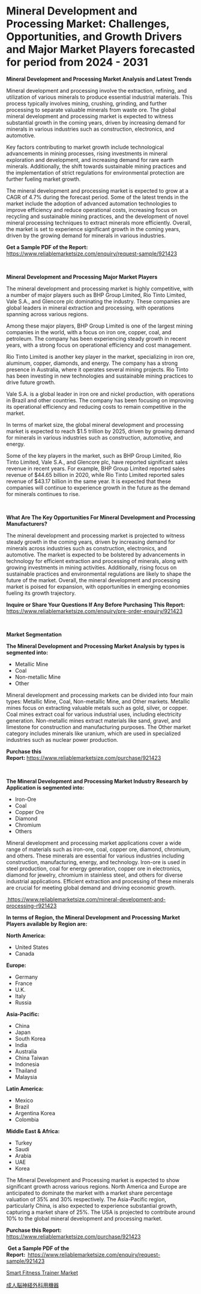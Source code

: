 <p><h1>Mineral Development and Processing Market: Challenges, Opportunities, and Growth Drivers and Major Market Players forecasted for period from 2024 - 2031</h1></p><p><strong>Mineral Development and Processing Market Analysis and Latest Trends</strong></p>
<p><p>Mineral development and processing involve the extraction, refining, and utilization of various minerals to produce essential industrial materials. This process typically involves mining, crushing, grinding, and further processing to separate valuable minerals from waste ore. The global mineral development and processing market is expected to witness substantial growth in the coming years, driven by increasing demand for minerals in various industries such as construction, electronics, and automotive.</p><p>Key factors contributing to market growth include technological advancements in mining processes, rising investments in mineral exploration and development, and increasing demand for rare earth minerals. Additionally, the shift towards sustainable mining practices and the implementation of strict regulations for environmental protection are further fueling market growth.</p><p>The mineral development and processing market is expected to grow at a CAGR of 4.7% during the forecast period. Some of the latest trends in the market include the adoption of advanced automation technologies to improve efficiency and reduce operational costs, increasing focus on recycling and sustainable mining practices, and the development of novel mineral processing techniques to extract minerals more efficiently. Overall, the market is set to experience significant growth in the coming years, driven by the growing demand for minerals in various industries.</p></p>
<p><strong>Get a Sample PDF of the Report:&nbsp;</strong> <a href="https://www.reliablemarketsize.com/enquiry/request-sample/921423">https://www.reliablemarketsize.com/enquiry/request-sample/921423</a></p>
<p>&nbsp;</p>
<p><strong>Mineral Development and Processing Major Market Players</strong></p>
<p><p>The mineral development and processing market is highly competitive, with a number of major players such as BHP Group Limited, Rio Tinto Limited, Vale S.A., and Glencore plc dominating the industry. These companies are global leaders in mineral extraction and processing, with operations spanning across various regions.</p><p>Among these major players, BHP Group Limited is one of the largest mining companies in the world, with a focus on iron ore, copper, coal, and petroleum. The company has been experiencing steady growth in recent years, with a strong focus on operational efficiency and cost management.</p><p>Rio Tinto Limited is another key player in the market, specializing in iron ore, aluminum, copper, diamonds, and energy. The company has a strong presence in Australia, where it operates several mining projects. Rio Tinto has been investing in new technologies and sustainable mining practices to drive future growth.</p><p>Vale S.A. is a global leader in iron ore and nickel production, with operations in Brazil and other countries. The company has been focusing on improving its operational efficiency and reducing costs to remain competitive in the market.</p><p>In terms of market size, the global mineral development and processing market is expected to reach $1.5 trillion by 2025, driven by growing demand for minerals in various industries such as construction, automotive, and energy.</p><p>Some of the key players in the market, such as BHP Group Limited, Rio Tinto Limited, Vale S.A., and Glencore plc, have reported significant sales revenue in recent years. For example, BHP Group Limited reported sales revenue of $44.65 billion in 2020, while Rio Tinto Limited reported sales revenue of $43.17 billion in the same year. It is expected that these companies will continue to experience growth in the future as the demand for minerals continues to rise.</p></p>
<p>&nbsp;</p>
<p><strong>What Are The Key Opportunities For Mineral Development and Processing Manufacturers?</strong></p>
<p><p>The mineral development and processing market is projected to witness steady growth in the coming years, driven by increasing demand for minerals across industries such as construction, electronics, and automotive. The market is expected to be bolstered by advancements in technology for efficient extraction and processing of minerals, along with growing investments in mining activities. Additionally, rising focus on sustainable practices and environmental regulations are likely to shape the future of the market. Overall, the mineral development and processing market is poised for expansion, with opportunities in emerging economies fueling its growth trajectory.</p></p>
<p><strong>Inquire or Share Your Questions If Any Before Purchasing This Report:</strong> <a href="https://www.reliablemarketsize.com/enquiry/pre-order-enquiry/921423">https://www.reliablemarketsize.com/enquiry/pre-order-enquiry/921423</a></p>
<p>&nbsp;</p>
<p><strong>Market Segmentation</strong></p>
<p><strong>The Mineral Development and Processing Market Analysis by types is segmented into:</strong></p>
<p><ul><li>Metallic Mine</li><li>Coal</li><li>Non-metallic Mine</li><li>Other</li></ul></p>
<p><p>Mineral development and processing markets can be divided into four main types: Metallic Mine, Coal, Non-metallic Mine, and Other markets. Metallic mines focus on extracting valuable metals such as gold, silver, or copper. Coal mines extract coal for various industrial uses, including electricity generation. Non-metallic mines extract materials like sand, gravel, and limestone for construction and manufacturing purposes. The Other market category includes minerals like uranium, which are used in specialized industries such as nuclear power production.</p></p>
<p><strong>Purchase this Report:&nbsp;</strong><a href="https://www.reliablemarketsize.com/purchase/921423">https://www.reliablemarketsize.com/purchase/921423</a></p>
<p>&nbsp;</p>
<p><strong>The Mineral Development and Processing Market Industry Research by Application is segmented into:</strong></p>
<p><ul><li>Iron-Ore</li><li>Coal</li><li>Copper Ore</li><li>Diamond</li><li>Chromium</li><li>Others</li></ul></p>
<p><p>Mineral development and processing market applications cover a wide range of materials such as iron-ore, coal, copper ore, diamond, chromium, and others. These minerals are essential for various industries including construction, manufacturing, energy, and technology. Iron-ore is used in steel production, coal for energy generation, copper ore in electronics, diamond for jewelry, chromium in stainless steel, and others for diverse industrial applications. Efficient extraction and processing of these minerals are crucial for meeting global demand and driving economic growth.</p></p>
<p><a href="https://www.reliablemarketsize.com/mineral-development-and-processing-r921423">&nbsp;https://www.reliablemarketsize.com/mineral-development-and-processing-r921423</a></p>
<p><strong>In terms of Region, the Mineral Development and Processing Market Players available by Region are:</strong></p>
<p>
    <p> <strong> North America: </strong>
        <ul>
            <li>United States</li>
            <li>Canada</li>
        </ul>
        </p> 
    <p> <strong> Europe: </strong>
        <ul>
            <li>Germany</li>
            <li>France</li>
            <li>U.K.</li>
            <li>Italy</li>
            <li>Russia</li>
        </ul>
        </p> 
    <p> <strong> Asia-Pacific: </strong>
        <ul>
            <li>China</li>
            <li>Japan</li>
            <li>South Korea</li>
            <li>India</li>
            <li>Australia</li>
            <li>China Taiwan</li>
            <li>Indonesia</li>
            <li>Thailand</li>
            <li>Malaysia</li>
        </ul>
        </p> 
    <p> <strong> Latin America: </strong>
        <ul>
            <li>Mexico</li>
            <li>Brazil</li>
            <li>Argentina Korea</li>
            <li>Colombia</li>
        </ul>
        </p> 
    <p> <strong> Middle East & Africa: </strong>
        <ul>
            <li>Turkey</li>
            <li>Saudi</li>
            <li>Arabia</li>
            <li>UAE</li>
            <li>Korea</li>
        </ul>
    </p>
    </p>
<p><p>The Mineral Development and Processing market is expected to show significant growth across various regions. North America and Europe are anticipated to dominate the market with a market share percentage valuation of 35% and 30% respectively. The Asia-Pacific region, particularly China, is also expected to experience substantial growth, capturing a market share of 25%. The USA is projected to contribute around 10% to the global mineral development and processing market.</p></p>
<p><strong>Purchase this Report: </strong><a href="https://www.reliablemarketsize.com/purchase/921423">https://www.reliablemarketsize.com/purchase/921423</a></p>
<p>&nbsp;<strong>Get a Sample PDF of the Report:&nbsp;&nbsp;</strong><a href="https://www.reliablemarketsize.com/enquiry/request-sample/921423">https://www.reliablemarketsize.com/enquiry/request-sample/921423</a></p>
<p><strong></strong></p>
<p><p><a href="https://github.com/JameTravis/Market-Research-Report-List-6/blob/main/smart-fitness-trainer-market.md">Smart Fitness Trainer Market</a></p><p><a href="https://github.com/zjkmgcs938405/Market-Research-Report-List-3/blob/main/523164923489.md">成人脳神経外科用機器</a></p></p>